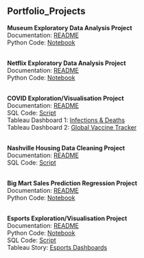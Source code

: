 ## Portfolio_Projects

__Museum Exploratory Data Analysis Project__    
Documentation: [README](https://github.com/darrylkr/museum_analysis)  
Python Code: [Notebook](https://github.com/darrylkr/museum_analysis/blob/main/museum_visitor_analysis.ipynb)  
<br>

__Netflix Exploratory Data Analysis Project__  
Documentation: [README](https://github.com/darrylkr/netflix_analysis)  
Python Code: [Notebook](https://github.com/darrylkr/netflix_analysis/blob/main/netflix.ipynb)  
<br>

__COVID Exploration/Visualisation Project__  
Documentation: [README](COVID_EDA)    
SQL Code: [Script](COVID_EDA/COVID%20-%20Exploration.sql)  
Tableau Dashboard 1: [Infections & Deaths](https://public.tableau.com/views/COVID-19InfectionsandDeaths/COVIDInfectionsDeaths?:language=en-US&:display_count=n&:origin=viz_share_link)  
Tableau Dashboard 2: [Global Vaccine Tracker](https://public.tableau.com/views/COVID-19GlobalVaccineTracker_16783042538840/GlobalVaccineTracker?:language=en-US&:display_count=n&:origin=viz_share_link)  
<br>

__Nashville Housing Data Cleaning Project__  
Documentation: [README](Nashville%20Housing)  
SQL Code: [Script](Nashville%20Housing/SQL%20Cleaning%20Script.sql)  
<br>

__Big Mart Sales Prediction Regression Project__  
Documentation: [README](Big%20Mart%20Sales%20Prediction)  
Python Code: [Notebook](Big%20Mart%20Sales%20Prediction/BigMart%20Sales.ipynb)    
<br>

__Esports Exploration/Visualisation Project__  
Documentation: [README](Esports)   
Python Code: [Notebook](Esports/scraper.ipynb)  
SQL Code: [Script](Esports/SQL%20script.sql)  
Tableau Story: [Esports Dashboards](https://public.tableau.com/views/Esports_16739876336460/Esports?:language=en-US&:display_count=n&:origin=viz_share_link)  
<br>

